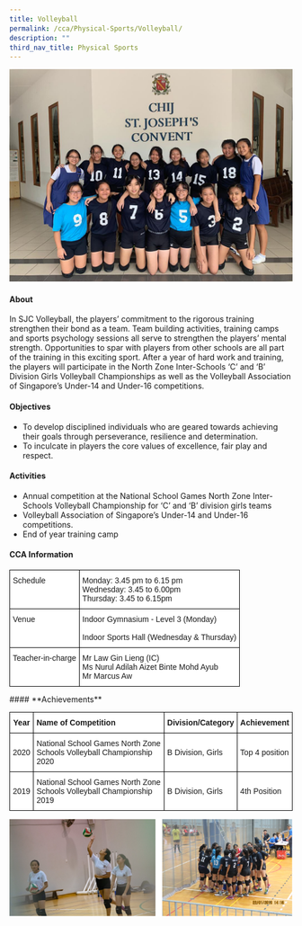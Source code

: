 ```yaml
---
title: Volleyball
permalink: /cca/Physical-Sports/Volleyball/
description: ""
third_nav_title: Physical Sports
---
```

![](/images/CCA/Physical%20Sports/Volleyball/V1.jpg)

#### **About**


In SJC Volleyball, the players’ commitment to the rigorous training strengthen their bond as a team. Team building activities, training camps and sports psychology sessions all serve to strengthen the players’ mental strength. Opportunities to spar with players from other schools are all part of the training in this exciting sport. After a year of hard work and training, the players will participate in the North Zone Inter-Schools ‘C’ and ‘B’ Division Girls Volleyball Championships as well as the Volleyball Association of Singapore’s Under-14 and Under-16 competitions.

#### **Objectives**


*   To develop disciplined individuals who are geared towards achieving their goals through perseverance, resilience and determination.
*   To inculcate in players the core values of excellence, fair play and respect.

#### **Activities**


*   Annual competition at the National School Games North Zone Inter-Schools Volleyball Championship for ‘C’ and ‘B’ division girls teams
*   Volleyball Association of Singapore’s Under-14 and Under-16 competitions.
*   End of year training camp

#### **CCA Information**


<style type="text/css">
.tg  {border-collapse:collapse;border-spacing:0;}
.tg td{border-color:black;border-style:solid;border-width:1px;font-family:Arial, sans-serif;font-size:14px;
  overflow:hidden;padding:10px 5px;word-break:normal;}
.tg th{border-color:black;border-style:solid;border-width:1px;font-family:Arial, sans-serif;font-size:14px;
  font-weight:normal;overflow:hidden;padding:10px 5px;word-break:normal;}
.tg .tg-ktyi{background-color:#FFF;text-align:left;vertical-align:top}
</style>
<table class="tg">
<thead>
  <tr>
    <th class="tg-ktyi">Schedule<br></th>
    <th class="tg-ktyi">Monday: 3.45 pm to 6.15 pm  <br>Wednesday: 3.45 to 6.00pm  <br>Thursday: 3.45 to 6.15pm  </th>
  </tr>
</thead>
<tbody>
  <tr>
    <td class="tg-ktyi">Venue<br></td>
    <td class="tg-ktyi"><span style="background-color:initial">Indoor Gymnasium - Level 3 (Monday)</span><br><br>Indoor Sports Hall (Wednesday &amp; Thursday)</td>
  </tr>
  <tr>
    <td class="tg-ktyi">Teacher-in-charge<br></td>
    <td class="tg-ktyi">Mr Law Gin Lieng (IC)<br>Ms Nurul Adilah Aizet Binte Mohd Ayub<br>Mr Marcus Aw</td>
  </tr>
</tbody>
</table>
#### **Achievements**


<style type="text/css">
.tg  {border-collapse:collapse;border-spacing:0;}
.tg td{border-color:black;border-style:solid;border-width:1px;font-family:Arial, sans-serif;font-size:14px;
  overflow:hidden;padding:10px 5px;word-break:normal;}
.tg th{border-color:black;border-style:solid;border-width:1px;font-family:Arial, sans-serif;font-size:14px;
  font-weight:normal;overflow:hidden;padding:10px 5px;word-break:normal;}
.tg .tg-9hzb{background-color:#FFF;font-weight:bold;text-align:center;vertical-align:top}
.tg .tg-dgl5{background-color:#FFF;font-weight:bold;text-align:left;vertical-align:top}
.tg .tg-f4yw{background-color:#FFF;text-align:center;vertical-align:middle}
.tg .tg-zr06{background-color:#FFF;text-align:left;vertical-align:middle}
</style>
<table class="tg">
<thead>
  <tr>
    <th class="tg-9hzb">Year<br></th>
    <th class="tg-dgl5">Name of Competition<br></th>
    <th class="tg-dgl5">Division/Category<br></th>
    <th class="tg-dgl5">Achievement<br></th>
  </tr>
</thead>
<tbody>
  <tr>
    <td class="tg-f4yw">2020<br></td>
    <td class="tg-zr06">National School Games North Zone Schools Volleyball Championship 2020<br></td>
    <td class="tg-zr06">B Division, Girls<br></td>
    <td class="tg-zr06">Top 4 position<br></td>
  </tr>
  <tr>
    <td class="tg-f4yw">2019<br></td>
    <td class="tg-zr06">National School Games North Zone Schools Volleyball Championship 2019<br></td>
    <td class="tg-zr06">B Division, Girls<br></td>
    <td class="tg-zr06">4th Position</td>
  </tr>
</tbody>
</table>

  

![](/images/CCA/Physical%20Sports/Volleyball/V2.png)

